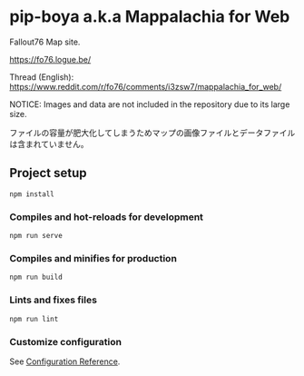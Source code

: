 # pip-boya a.k.a Mappalachia for Web

Fallout76 Map site.

https://fo76.logue.be/

Thread (English):
https://www.reddit.com/r/fo76/comments/i3zsw7/mappalachia_for_web/

NOTICE:
Images and data are not included in the repository due to its large size.

ファイルの容量が肥大化してしまうためマップの画像ファイルとデータファイルは含まれていません。

## Project setup
```
npm install
```

### Compiles and hot-reloads for development
```
npm run serve
```

### Compiles and minifies for production
```
npm run build
```

### Lints and fixes files
```
npm run lint
```

### Customize configuration
See [Configuration Reference](https://cli.vuejs.org/config/).
